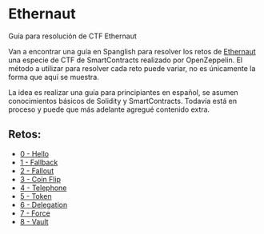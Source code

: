 # Ethernaut
Guía para resolución de CTF Ethernaut

Van a encontrar una guía en Spanglish para resolver los retos de [Ethernaut](https://ethernaut.openzeppelin.com/) una especie de CTF de SmartContracts realizado por OpenZeppelin.
El método a utilizar para resolver cada reto puede variar, no es únicamente la forma que aquí se muestra.

La idea es realizar una guía para principiantes en español, se asumen conocimientos básicos de Solidity y SmartContracts. Todavía está en proceso y puede que más adelante agregué contenido extra.

## Retos:
- [0 - Hello](https://github.com/P-Estevez/Ethernaut/commit/1ba10894323e69b0dfe5912047fd03e454a4a42b)
- [1 - Fallback](https://github.com/P-Estevez/Ethernaut/commit/ad0b4891105740cc98721a62d99af05fd9a8bdd8)
- [2 - Fallout](https://github.com/P-Estevez/Ethernaut/commit/6fdf4897edbfdf7e2d30742c09067c11a162d1b0)
- [3 - Coin Flip](https://github.com/P-Estevez/Ethernaut/commit/be1dba09fca9c710d0423465465ca8b2230a300d)
- [4 - Telephone](https://github.com/P-Estevez/Ethernaut/commit/44cc90ab7927ca58371facb73e7fa1d1a3b02a75)
- [5 - Token](https://github.com/P-Estevez/Ethernaut/commit/406e664be753976c291ea1c07a86f9192b7f770d)
- [6 - Delegation](https://github.com/P-Estevez/Ethernaut/blob/main/6-Delegation.md)
- [7 - Force](https://github.com/P-Estevez/Ethernaut/blob/main/7-Force.md)
- [8 - Vault](https://github.com/P-Estevez/Ethernaut/blob/main/8-Vault.md)
